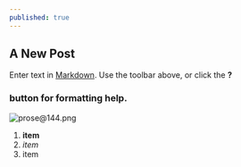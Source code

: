 ```yaml
---
published: true
---
```




## A New Post

Enter text in [Markdown](http://daringfireball.net/projects/markdown/). Use the toolbar above, or click the **?** 

### button for formatting help.

![prose@144.png]({{site.baseurl}}/_posts/prose@144.png)

1. **item**
2. _item_
3. item
